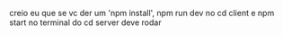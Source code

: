 creio eu que se vc der um 'npm install', npm run dev no cd client e npm start no terminal do cd server deve rodar
